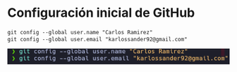 # Configuración inicial de GitHub

```
git config --global user.name "Carlos Ramirez"
git config --global user.email "karlossander92@gmail.com"
```

![alt text](imgs/git_comandos_configuracion_iniciales.png)
